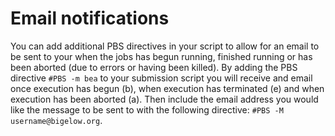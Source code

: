 # Email notifications

You can add additional PBS directives in your script to allow for an email to be sent to your when the jobs has begun running, finished running or has been aborted \(due to errors or having been killed\). By adding the PBS directive `#PBS -m bea` to your submission script you will receive and email once execution has begun \(b\), when execution has terminated \(e\) and when execution has been aborted \(a\). Then include the email address you would like the message to be sent to with the following directive: `#PBS -M username@bigelow.org`.

